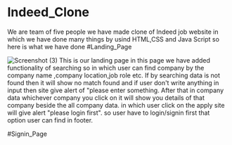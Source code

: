 # Indeed_Clone
We are team of five people we have made clone of Indeed job website in which we have done many things by usind HTML,CSS and Java Script so here is what we have done
#Landing_Page


![Screenshot (3)](https://user-images.githubusercontent.com/107412119/183297678-325efacc-68ad-49c5-bcdf-06463bc025de.png)
This is our landing page in this page we have added functionality of searching so in which user can find company by the company name ,company location,job role etc.
If by searching data is not found then it will show no match found and if user don't write anything in input then site give alert of "please enter something. 
After that in company data whichever company you click on it will show you details of that company beside the all company data. in which user click on the apply site will give alert "please login first".
so user have to login/signin first that option user can find in footer.

#Signin_Page
